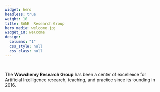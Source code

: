 ```yaml
---
widget: hero
headless: true
weight: 10
title: SANE  Research Group
hero_media: welcome.jpg
widget_id: welcome
design:
  columns: "1"
  css_style: null
  css_class: null
---
```


<br>

The **Wowchemy Research Group** has been a center of excellence for Artificial Intelligence research, teaching, and practice since its founding in 2016.
